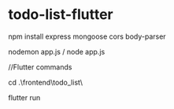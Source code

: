# todo-list-flutter


npm install express mongoose cors body-parser 

nodemon app.js / node app.js


//Flutter commands 

cd .\frontend\todo_list\

flutter run
